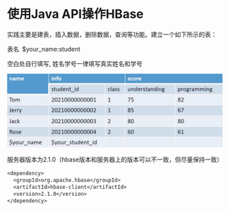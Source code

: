 # 使用Java API操作HBase
实践主要是建表，插入数据，删除数据，查询等功能。建立一个如下所示的表：

表名 $your_name:student

空白处自行填写, 姓名学号一律填写真实姓名和学号

![table](https://github.com/hugecheng/java-access-hbase/blob/master/table.jpg)

服务器版本为2.1.0（hbase版本和服务器上的版本可以不一致，但尽量保持一致）

```
<dependency>
  <groupId>org.apache.hbase</groupId>
  <artifactId>hbase-client</artifactId>
  <version>2.1.0</version>
</dependency>
```
